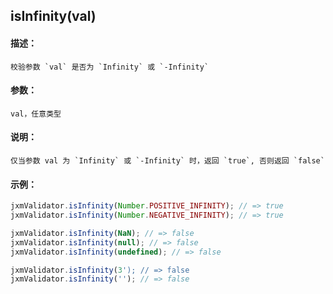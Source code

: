 
## isInfinity(val)

#### 描述：

    校验参数 `val` 是否为 `Infinity` 或 `-Infinity`

#### 参数：

    val，任意类型

#### 说明：

    仅当参数 val 为 `Infinity` 或 `-Infinity` 时，返回 `true`, 否则返回 `false`

#### 示例：

```javascript
jxmValidator.isInfinity(Number.POSITIVE_INFINITY); // => true
jxmValidator.isInfinity(Number.NEGATIVE_INFINITY); // => true

jxmValidator.isInfinity(NaN); // => false
jxmValidator.isInfinity(null); // => false
jxmValidator.isInfinity(undefined); // => false

jxmValidator.isInfinity(3'); // => false
jxmValidator.isInfinity(''); // => false
```
